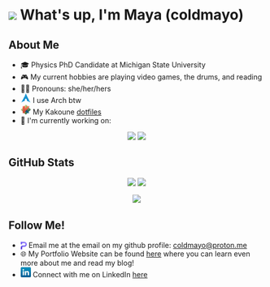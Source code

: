 # <img src = "https://raw.githubusercontent.com/MartinHeinz/MartinHeinz/master/wave.gif" width = 30px> What's up, I'm Maya (coldmayo)

## About Me
- 🎓 Physics PhD Candidate at Michigan State University
- 🎮 My current hobbies are playing video games, the drums, and reading
- 👩🏾 Pronouns: she/her/hers
- <img src="icons/archlinux.png" height="20em"> I use Arch btw
- <img src = "icons/kakoune_logo_full.png" height="20em"> My Kakoune <a href="https://github.com/coldmayo/config">dotfiles</a>
- 🔨 I'm currently working on:<br>

<p align="center">
	<img src="https://github-readme-stats.vercel.app/api/pin/?username=coldmayo&bg_color=151515&title_color=8300ff&text_color=9f9f9f&repo=40kAI">
	<img src="https://github-readme-stats.vercel.app/api/pin/?username=coldmayo&bg_color=151515&title_color=8300ff&text_color=9f9f9f&repo=Obsidian-kak">
</p>

## GitHub Stats
<p align="center">
<img src="https://github-readme-stats.vercel.app/api/top-langs/?username=coldmayo&show_icons=true&title_color=8300ff&icon_color=8300ff&text_color=9f9f9f&bg_color=151515&count_private=false&layout=donut&hide=jupyter%20notebook">
<img src="https://github-readme-stats.vercel.app/api?username=coldmayo&hide=contribs&show_icons=true&title_color=8300ff&icon_color=8300ff&text_color=9f9f9f&bg_color=151515&show=prs_merged,prs_merged_percentage&count_private=true)">
</p>
<p align="center">
<img src="https://github-readme-streak-stats.herokuapp.com/?user=coldmayo&theme=highcontrast&ring=8300ff&fire=8300ff&currStreakLabel=8300ff&hide_border=true)">
</p>

## Follow Me!
- <img src="icons/proton.png" height="15em" align="center"> Email me at the email on my github profile: <a href="mailto:coldmayo@proton.me">coldmayo@proton.me</a>
- 🌐 My Portfolio Website can be found <a href="https://coldmayo.github.io/">here</a> where you can learn even more about me and read my blog!
- <img src="icons/linkedin.png" height="20em"> Connect with me on LinkedIn <a href="https://www.linkedin.com/in/maya-wallach/">here</a>
